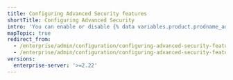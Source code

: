 ```yaml
---
title: Configuring Advanced Security features
shortTitle: Configuring Advanced Security
intro: 'You can enable or disable {% data variables.product.prodname_advanced_security %} features, such as {% data variables.product.prodname_code_scanning %}, on your instance.'
mapTopic: true
redirect_from:
  - /enterprise/admin/configuration/configuring-advanced-security-features
  - /enterprise/admin/configuration/configuring-advanced-security-features
versions:
  enterprise-server: '>=2.22'
---
```


